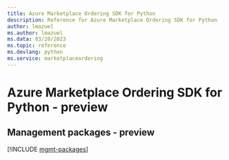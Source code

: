 ```yaml
---
title: Azure Marketplace Ordering SDK for Python
description: Reference for Azure Marketplace Ordering SDK for Python
author: lmazuel
ms.author: lmazuel
ms.data: 03/20/2023
ms.topic: reference
ms.devlang: python
ms.service: marketplaceordering
---
```

# Azure Marketplace Ordering SDK for Python - preview

## Management packages - preview
[!INCLUDE [mgmt-packages](marketplace-ordering-mgmt-index.md)]